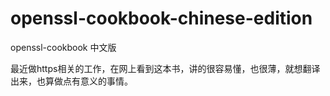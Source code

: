 openssl-cookbook-chinese-edition
================================

openssl-cookbook 中文版

最近做https相关的工作，在网上看到这本书，讲的很容易懂，也很薄，就想翻译出来，也算做点有意义的事情。
